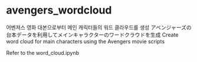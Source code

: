 # avengers_wordcloud
어벤져스 영화 대본으로부터 메인 캐릭터들의 워드 클라우드를 생성
アベンジャーズの台本データを利用してメインキャラクターのワードクラウドを生成
Create word cloud for main characters using the Avengers movie scripts

Refer to the word_cloud.ipynb
